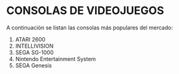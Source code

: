 # CONSOLAS DE VIDEOJUEGOS

A continuación se listan las consolas más populares del mercado:

1. ATARI 2600
2. INTELLIVISION
3. SEGA SG-1000
4. Nintendo Entertainment System
5. SEGA Genesis

